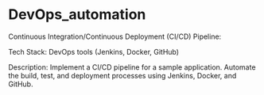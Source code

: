 # DevOps_automation
Continuous Integration/Continuous Deployment (CI/CD) Pipeline:

Tech Stack: DevOps tools (Jenkins, Docker, GitHub) 

Description: Implement a CI/CD pipeline for a sample application. Automate the build, test, and deployment processes using Jenkins, Docker, and GitHub.
